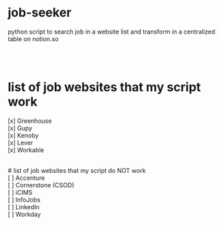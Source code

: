 # job-seeker
python script to search job in a website list and transform in a centralized table on notion.so

<br/><br/>
# list of job websites that my script work <br/>
[x] Greenhouse <br/>
[x] Gupy <br/>
[x] Kenoby <br/>
[x] Lever <br/>
[x] Workable <br/>

<br/> 
# list of job websites that my script do NOT work <br/>
[ ] Accenture <br/>
[ ] Cornerstone (CSOD) <br/>
[ ] iCIMS <br/>
[ ] InfoJobs <br/>
[ ] LinkedIn <br/>
[ ] Workday <br/>